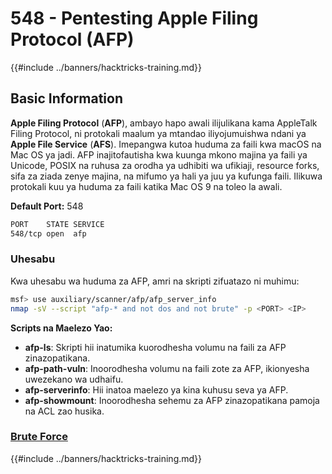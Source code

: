 # 548 - Pentesting Apple Filing Protocol (AFP)

{{#include ../banners/hacktricks-training.md}}

## Basic Information

**Apple Filing Protocol** (**AFP**), ambayo hapo awali ilijulikana kama AppleTalk Filing Protocol, ni protokali maalum ya mtandao iliyojumuishwa ndani ya **Apple File Service** (**AFS**). Imepangwa kutoa huduma za faili kwa macOS na Mac OS ya jadi. AFP inajitofautisha kwa kuunga mkono majina ya faili ya Unicode, POSIX na ruhusa za orodha ya udhibiti wa ufikiaji, resource forks, sifa za ziada zenye majina, na mifumo ya hali ya juu ya kufunga faili. Ilikuwa protokali kuu ya huduma za faili katika Mac OS 9 na toleo la awali. 

**Default Port:** 548
```bash
PORT    STATE SERVICE
548/tcp open  afp
```
### **Uhesabu**

Kwa uhesabu wa huduma za AFP, amri na skripti zifuatazo ni muhimu:
```bash
msf> use auxiliary/scanner/afp/afp_server_info
nmap -sV --script "afp-* and not dos and not brute" -p <PORT> <IP>
```
**Scripts na Maelezo Yao:**

- **afp-ls**: Skripti hii inatumika kuorodhesha volumu na faili za AFP zinazopatikana.
- **afp-path-vuln**: Inoorodhesha volumu na faili zote za AFP, ikionyesha uwezekano wa udhaifu.
- **afp-serverinfo**: Hii inatoa maelezo ya kina kuhusu seva ya AFP.
- **afp-showmount**: Inoorodhesha sehemu za AFP zinazopatikana pamoja na ACL zao husika.

### [**Brute Force**](../generic-hacking/brute-force.md#afp)

{{#include ../banners/hacktricks-training.md}}
